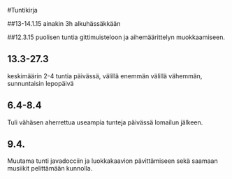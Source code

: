 #Tuntikirja

##13-14.1.15
ainakin 3h alkuhässäkkään

##12.3.15
puolisen tuntia gittimuisteloon ja aihemäärittelyn muokkaamiseen.

## 13.3-27.3
keskimäärin 2-4 tuntia päivässä, välillä enemmän välillä vähemmän, sunnuntaisin lepopäivä

## 6.4-8.4
Tuli vähäsen aherrettua useampia tunteja päivässä lomailun jälkeen.

## 9.4.
Muutama tunti javadocciin ja luokkakaavion pävittämiseen sekä saamaan musiikit pelittämään kunnolla.
